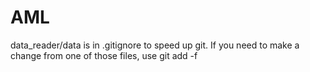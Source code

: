 # AML

data_reader/data is in .gitignore to speed up git. If you need to make a change from one of those
files, use git add -f 
